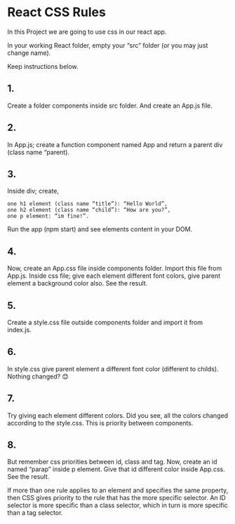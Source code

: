 # React CSS Rules

In this Project we are going to use css in our react app.

In your working React folder, empty your “src” folder (or you may just change name).

Keep instructions below.

## 1.
Create a folder components inside src folder. And create an App.js file. 

## 2.
In App.js; create a function component named App and return a parent div (class name “parent).

## 3.
Inside div; create, 
```
one h1 element (class name “title”): “Hello World”, 
one h2 element (class name “child”): “How are you?”,
one p element: “im fine!”. 
```
Run the app (npm start) and see elements content in your DOM.

## 4.
Now, create an App.css file inside components folder. Import this file from App.js. Inside css file; give each element different font colors, give parent element a background color also. See the result.

## 5.
Create a style.css file outside components folder and import it from index.js.

## 6.
In style.css give parent element a different font color (different to childs). Nothing changed? 😊

## 7.
Try giving each element different colors. Did you see, all the colors changed according to the style.css. This is priority between components.

## 8.
But remember css priorities between id, class and tag. Now, create an id named “parap” inside p element. Give that id different color inside App.css. See the result.

If more than one rule applies to an element and specifies the same property, then CSS gives priority to the rule that has the more specific selector. An ID selector is more specific than a class selector, which in turn is more specific than a tag selector.

